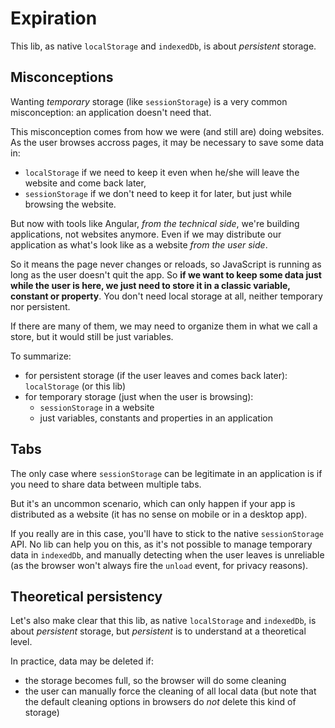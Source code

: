 # Expiration

This lib, as native `localStorage` and `indexedDb`, is about *persistent* storage.

## Misconceptions

Wanting *temporary* storage (like `sessionStorage`) is a very common misconception:
an application doesn't need that.

This misconception comes from how we were (and still are) doing websites. As the user browses accross pages,
it may be necessary to save some data in:
- `localStorage` if we need to keep it even when he/she will leave the website and come back later,
- `sessionStorage` if we don't need to keep it for later, but just while browsing the website.

But now with tools like Angular, *from the technical side*, we're building applications, not websites anymore.
Even if we may distribute our application as what's look like as a website *from the user side*.

So it means the page never changes or reloads, so JavaScript is running as long as the user doesn't quit the app.
So **if we want to keep some data just while the user is here, we just need to store it in a classic variable, constant or property**.
You don't need local storage at all, neither temporary nor persistent.

If there are many of them, we may need to organize them in what we call a store,
but it would still be just variables.

To summarize:
- for persistent storage (if the user leaves and comes back later): `localStorage` (or this lib)
- for temporary storage (just when the user is browsing):
  - `sessionStorage` in a website
  - just variables, constants and properties in an application

## Tabs

The only case where `sessionStorage` can be legitimate in an application is if you need to share data between multiple tabs.

But it's an uncommon scenario, which can only happen if your app is distributed as a website
(it has no sense on mobile or in a desktop app).

If you really are in this case, you'll have to stick to the native `sessionStorage` API. No lib can help you on this,
as it's not possible to manage temporary data in `indexedDb`, and manually detecting when the user leaves is unreliable
(as the browser won't always fire the `unload` event, for privacy reasons).

## Theoretical persistency

Let's also make clear that this lib, as native `localStorage` and `indexedDb`, is about *persistent* storage,
but *persistent* is to understand at a theoretical level.

In practice, data may be deleted if:
- the storage becomes full, so the browser will do some cleaning
- the user can manually force the cleaning of all local data
(but note that the default cleaning options in browsers do *not* delete this kind of storage)

